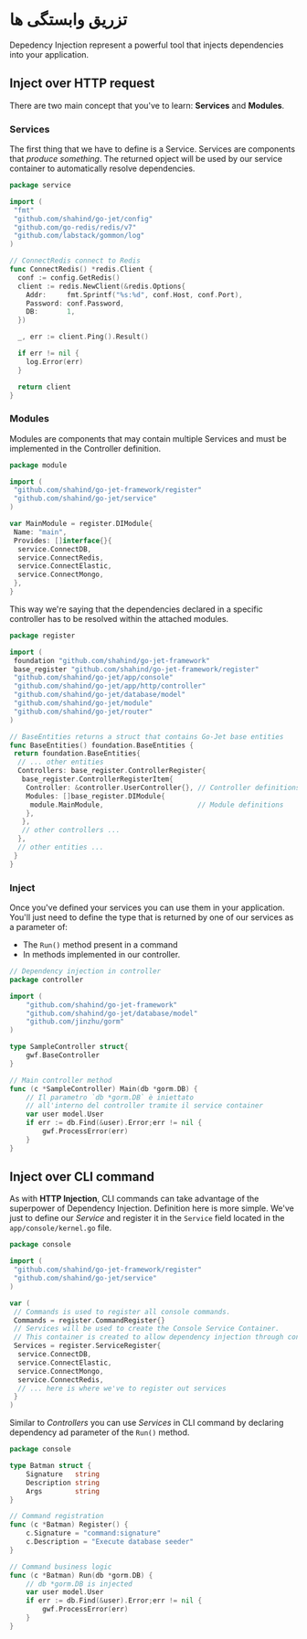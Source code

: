 # تزریق وابستگی ها 

Depedency Injection represent a powerful tool that injects dependencies into your application.

## Inject over HTTP request

There are two main concept that you've to learn: **Services** and **Modules**.

### Services

The first thing that we have to define is a Service. Services are components that *produce something*. The returned opject will be used by our service container to automatically resolve dependencies.

```go title="Example of 'Redis' service"
package service

import (
 "fmt"
 "github.com/shahind/go-jet/config"
 "github.com/go-redis/redis/v7"
 "github.com/labstack/gommon/log"
)

// ConnectRedis connect to Redis
func ConnectRedis() *redis.Client {
  conf := config.GetRedis()
  client := redis.NewClient(&redis.Options{
    Addr:     fmt.Sprintf("%s:%d", conf.Host, conf.Port),
    Password: conf.Password,
    DB:       1,
  })

  _, err := client.Ping().Result()

  if err != nil {
    log.Error(err)
  }

  return client
}
```

### Modules

Modules are components that may contain multiple Services and must be implemented in the Controller definition.

```go title="Example of Main module"
package module

import (
 "github.com/shahind/go-jet-framework/register"
 "github.com/shahind/go-jet/service"
)

var MainModule = register.DIModule{
 Name: "main",
 Provides: []interface{}{
  service.ConnectDB,
  service.ConnectRedis,
  service.ConnectElastic,
  service.ConnectMongo,
 },
}
```

This way we're saying that the dependencies declared in a specific controller has to be resolved within the attached modules.

```go title="Registering module in controllers"
package register

import (
 foundation "github.com/shahind/go-jet-framework"
 base_register "github.com/shahind/go-jet-framework/register"
 "github.com/shahind/go-jet/app/console"
 "github.com/shahind/go-jet/app/http/controller"
 "github.com/shahind/go-jet/database/model"
 "github.com/shahind/go-jet/module"
 "github.com/shahind/go-jet/router"
)

// BaseEntities returns a struct that contains Go-Jet base entities
func BaseEntities() foundation.BaseEntities {
 return foundation.BaseEntities{
  // ... other entities
  Controllers: base_register.ControllerRegister{
   base_register.ControllerRegisterItem{
    Controller: &controller.UserController{}, // Controller definitions
    Modules: []base_register.DIModule{
     module.MainModule,                       // Module definitions
    },
   },
   // other controllers ...
  },
  // other entities ...
 }
}
```

### Inject

Once you've defined your services you can use them in your application. You'll just need to define the type that is returned by one of our services as a parameter of:

* The `Run()` method present in a command
* In methods implemented in our controller.

```go title="DI inside a controller"
// Dependency injection in controller
package controller

import (
    "github.com/shahind/go-jet-framework" 
    "github.com/shahind/go-jet/database/model" 
    "github.com/jinzhu/gorm"
)

type SampleController struct{
    gwf.BaseController
}

// Main controller method
func (c *SampleController) Main(db *gorm.DB) {
    // Il parametro `db *gorm.DB` è iniettato 
    // all'interno del controller tramite il service container
    var user model.User
    if err := db.Find(&user).Error;err != nil {
        gwf.ProcessError(err)
    }
}
```

## Inject over CLI command

As with **HTTP Injection**, CLI commands can take advantage of the superpower of Dependency Injection.
Definition here is more simple. We've just to define our *Service* and register it in the `Service` field located in the `app/console/kernel.go` file.

```go title='Service register'
package console

import (
 "github.com/shahind/go-jet-framework/register"
 "github.com/shahind/go-jet/service"
)

var (
 // Commands is used to register all console commands.
 Commands = register.CommandRegister{}
 // Services will be used to create the Console Service Container.
 // This container is created to allow dependency injection through console commands.
 Services = register.ServiceRegister{
  service.ConnectDB,
  service.ConnectElastic,
  service.ConnectMongo,
  service.ConnectRedis,
  // ... here is where we've to register out services
 }
)
```

Similar to *Controllers* you can use *Services* in CLI command by declaring dependency ad parameter of the `Run()` method.

```go title="DI inside a command"
package console

type Batman struct {
    Signature   string
    Description string
    Args        string
}

// Command registration
func (c *Batman) Register() {
    c.Signature = "command:signature" 
    c.Description = "Execute database seeder"
}

// Command business logic
func (c *Batman) Run(db *gorm.DB) {
    // db *gorm.DB is injected 
    var user model.User
    if err := db.Find(&user).Error;err != nil {
        gwf.ProcessError(err)
    }
}
```
